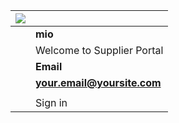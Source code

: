 | ![](https://supplier.mio.services/)       |                                      |
|------------------------------------------|--------------------------------------|
|                                          | **mio**                              |
|                                          | Welcome to Supplier Portal           |
|                                          | **Email**                            |
|                                          | **your.email@yoursite.com**          |
|                                          |                                      |
|                                          | Sign in                              |
